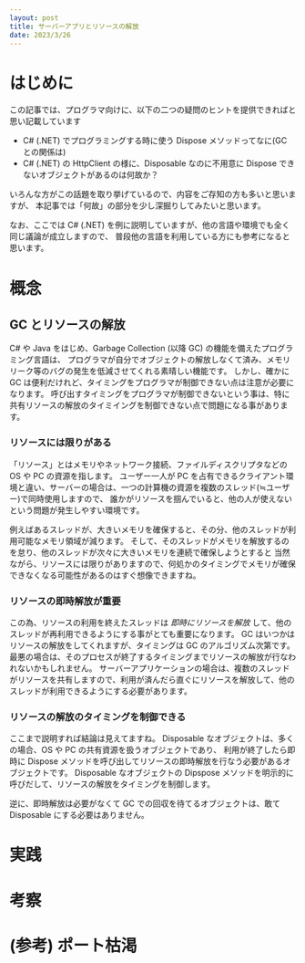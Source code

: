 ```yaml
---
layout: post
title: サーバーアプリとリソースの解放
date: 2023/3/26
---
```

# はじめに
この記事では、プログラマ向けに、以下の二つの疑問のヒントを提供できればと思い記載しています

 - C# (.NET) でプログラミングする時に使う Dispose メソッドってなに(GC との関係は)
 - C# (.NET) の HttpClient の様に、Disposable なのに不用意に Dispose できないオブジェクトがあるのは何故か？

いろんな方がこの話題を取り挙げているので、内容をご存知の方も多いと思いますが、
本記事では「何故」の部分を少し深掘りしてみたいと思います。

なお、ここでは C# (.NET) を例に説明していますが、他の言語や環境でも全く同じ議論が成立しますので、
普段他の言語を利用している方にも参考になると思います。

# 概念
## GC とリソースの解放

C# や Java をはじめ、Garbage Collection (以降 GC) の機能を備えたプログラミング言語は、
プログラマが自分でオブジェクトの解放しなくて済み、メモリリーク等のバグの発生を低減させてくれる素晴しい機能です。
しかし、確かに GC は便利だけれど、タイミングをプログラマが制御できない点は注意が必要になります。
呼び出すタイミングをプログラマが制御できないという事は、特に共有リソースの解放のタイミイングを制御できない点で問題になる事があります。

### リソースには限りがある

「リソース」とはメモリやネットワーク接続、ファイルディスクリプタなどの OS や PC の資源を指します。
ユーザー一人が PC を占有できるクライアント環境と違い、サーバーの場合は、一つの計算機の資源を複数のスレッド(≒ユーザー)で同時使用しますので、
誰かがリソースを掴んでいると、他の人が使えないという問題が発生しやすい環境です。

例えばあるスレッドが、大きいメモリを確保すると、その分、他のスレッドが利用可能なメモリ領域が減ります。
そして、そのスレッドがメモリを解放するのを怠り、他のスレッドが次々に大きいメモリを連続で確保しようとすると
当然ながら、リソースには限りがありますので、何処かのタイミングでメモリが確保できなくなる可能性があるのはすぐ想像できますね。

### リソースの即時解放が重要

この為、リソースの利用を終えたスレッドは *即時にリソースを解放* して、他のスレッドが再利用できるようにする事がとても重要になります。
GC はいつかはリソースの解放をしてくれますが、タイミングは GC のアルゴリズム次第です。最悪の場合は、そのプロセスが終了するタイミングまでリソースの解放が行なわれないかもしれません。
サーバーアプリケーションの場合は、複数のスレッドがリソースを共有しますので、利用が済んだら直ぐにリソースを解放して、他のスレッドが利用できるようにする必要があります。

### リソースの解放のタイミングを制御できる

ここまで説明すれば結論は見えてますね。
Disposable なオブジェクトは、多くの場合、OS や PC の共有資源を扱うオブジェクトであり、
利用が終了したら即時に Dispose メソッドを呼び出してリソースの即時解放を行なう必要があるオブジェクトです。
Disposable なオブジェクトの Dipspose メソッドを明示的に呼びだして、リソースの解放をタイミングを制御します。

逆に、即時解放は必要がなくて GC での回収を待てるオブジェクトは、敢て Disposable にする必要はありません。

## 




# 実践
# 考察
# (参考) ポート枯渇

